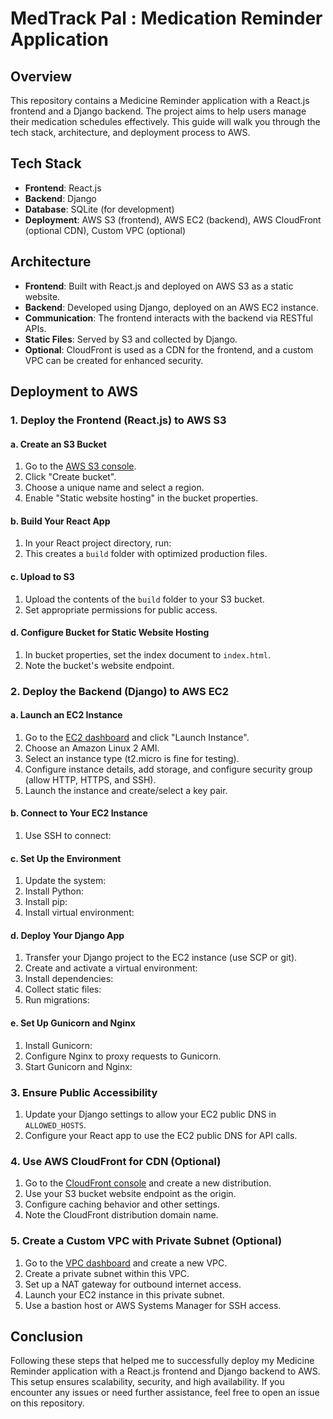 # MedTrack Pal : Medication Reminder Application

## Overview

This repository contains a Medicine Reminder application with a React.js frontend and a Django backend. The project aims to help users manage their medication schedules effectively. This guide will walk you through the tech stack, architecture, and deployment process to AWS.

## Tech Stack

- **Frontend**: React.js
- **Backend**: Django
- **Database**: SQLite (for development)
- **Deployment**: AWS S3 (frontend), AWS EC2 (backend), AWS CloudFront (optional CDN), Custom VPC (optional)

## Architecture

- **Frontend**: Built with React.js and deployed on AWS S3 as a static website.
- **Backend**: Developed using Django, deployed on an AWS EC2 instance.
- **Communication**: The frontend interacts with the backend via RESTful APIs.
- **Static Files**: Served by S3 and collected by Django.
- **Optional**: CloudFront is used as a CDN for the frontend, and a custom VPC can be created for enhanced security.

## Deployment to AWS

### 1. Deploy the Frontend (React.js) to AWS S3

#### a. Create an S3 Bucket

1. Go to the [AWS S3 console](https://s3.console.aws.amazon.com/s3/home).
2. Click "Create bucket".
3. Choose a unique name and select a region.
4. Enable "Static website hosting" in the bucket properties.

#### b. Build Your React App

1. In your React project directory, run:
2. This creates a `build` folder with optimized production files.

#### c. Upload to S3

1. Upload the contents of the `build` folder to your S3 bucket.
2. Set appropriate permissions for public access.

#### d. Configure Bucket for Static Website Hosting

1. In bucket properties, set the index document to `index.html`.
2. Note the bucket's website endpoint.

### 2. Deploy the Backend (Django) to AWS EC2

#### a. Launch an EC2 Instance

1. Go to the [EC2 dashboard](https://console.aws.amazon.com/ec2/home) and click "Launch Instance".
2. Choose an Amazon Linux 2 AMI.
3. Select an instance type (t2.micro is fine for testing).
4. Configure instance details, add storage, and configure security group (allow HTTP, HTTPS, and SSH).
5. Launch the instance and create/select a key pair.

#### b. Connect to Your EC2 Instance

1. Use SSH to connect:

#### c. Set Up the Environment

1. Update the system:
2. Install Python:
3. Install pip:
4. Install virtual environment:

#### d. Deploy Your Django App

1. Transfer your Django project to the EC2 instance (use SCP or git).
2. Create and activate a virtual environment:
3. Install dependencies:
4. Collect static files:
5. Run migrations:

#### e. Set Up Gunicorn and Nginx

1. Install Gunicorn:
3. Configure Nginx to proxy requests to Gunicorn.
4. Start Gunicorn and Nginx:

### 3. Ensure Public Accessibility

1. Update your Django settings to allow your EC2 public DNS in `ALLOWED_HOSTS`.
2. Configure your React app to use the EC2 public DNS for API calls.

### 4. Use AWS CloudFront for CDN (Optional)

1. Go to the [CloudFront console](https://console.aws.amazon.com/cloudfront/home) and create a new distribution.
2. Use your S3 bucket website endpoint as the origin.
3. Configure caching behavior and other settings.
4. Note the CloudFront distribution domain name.

### 5. Create a Custom VPC with Private Subnet (Optional)

1. Go to the [VPC dashboard](https://console.aws.amazon.com/vpc/home) and create a new VPC.
2. Create a private subnet within this VPC.
3. Set up a NAT gateway for outbound internet access.
4. Launch your EC2 instance in this private subnet.
5. Use a bastion host or AWS Systems Manager for SSH access.

## Conclusion

Following these steps that helped me to successfully deploy my Medicine Reminder application with a React.js frontend and Django backend to AWS. This setup ensures scalability, security, and high availability. If you encounter any issues or need further assistance, feel free to open an issue on this repository.
